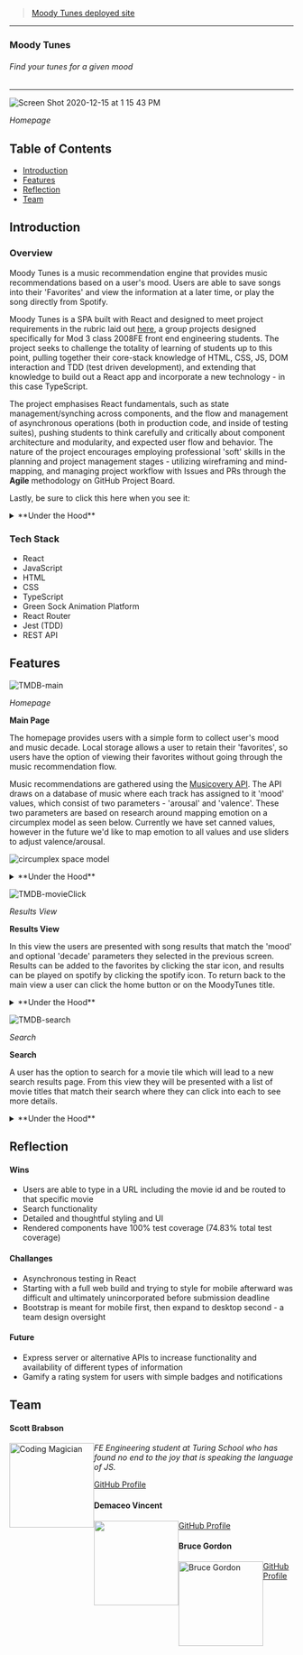 >[Moody Tunes deployed site](https://brabbuss.github.io/moodytunes/)

---

### Moody Tunes
###### Find your tunes for a given mood  

---

![Screen Shot 2020-12-15 at 1 15 43 PM](https://user-images.githubusercontent.com/67513823/102267812-aca02800-3ed7-11eb-9bef-f1bdc34d05a6.png)

*Homepage*


## Table of Contents
* [Introduction](#introduction)
* [Features](#features)
* [Reflection](#reflection)
* [Team](#team)


## Introduction

### Overview
Moody Tunes is a music recommendation engine that provides music recommendations based on a user's mood. Users are able to save songs into their 'Favorites' and view the information at a later time, or play the song directly from Spotify. 

Moody Tunes is a SPA built with React and designed to meet project requirements in the rubric laid out [here](https://frontend.turing.io/projects/module-3/stretch.html), a group projects designed specifically for Mod 3 class 2008FE front end engineering students. The project seeks to challenge the totality of learning of students up to this point, pulling together their core-stack knowledge of HTML, CSS, JS, DOM interaction and TDD (test driven development), and extending that knowledge to build out a React app and incorporate a new technology - in this case TypeScript.

The project emphasises React fundamentals, such as state management/synching across components, and the flow and management of asynchronous operations (both in production code, and inside of testing suites), pushing students to think carefully and critically about component architecture and modularity, and expected user flow and behavior. The nature of the project encourages employing professional 'soft' skills in the planning and project management stages - utilizing wireframing and mind-mapping, and managing project workflow with Issues and PRs through the **Agile** methodology on GitHub Project Board.

Lastly, be sure to click this here when you see it:
<details>
  <summary>**Under the Hood**</summary>
There's more info under here about the functionality being described!
</details>

### Tech Stack
* React
* JavaScript
* HTML
* CSS
* TypeScript
* Green Sock Animation Platform
* React Router
* Jest (TDD)
* REST API

## Features 

![TMDB-main](https://user-images.githubusercontent.com/67513823/102267276-e7559080-3ed6-11eb-957b-d1306d94a7e8.gif)

*Homepage*

**Main Page**

The homepage provides users with a simple form to collect user's mood and music decade. Local storage allows a user to retain their 'favorites', so users have the option of viewing their favorites without going through the music recommendation flow. 

Music recommendations are gathered using the [Musicovery API](http://b2b.musicovery.com/). The API draws on a database of music where each track has assigned to it 'mood' values, which consist of two parameters - 'arousal' and 'valence'. These two parameters are based on research around mapping emotion on a circumplex model as seen below. Currently we have set canned values, however in the future we'd like to map emotion to all values and use sliders to adjust valence/arousal.

![circumplex space model](https://user-images.githubusercontent.com/66697338/104362520-21fc1a00-54d1-11eb-9f31-b1e269504019.png)

<details>
  <summary>**Under the Hood**</summary>

---

The Homepage itself is housed in the React `<App />` component, as you might expect. To implement a multi-page experience, we implemented the `<BrowserRouter/>` and the components thereof that allowed linking/routing `<Link />`, `<NavLink />` and `<Route />`. 
  
With normal functionality, what ends up rendering on the homepage inside of `<App>` are two components. From 'top' to 'bottom':

```
<NavBar />       // Is always visible
<Form />         // A container for the Banner and MovieCard components

```

The `useEffect` hook is employed inside of the `<App/>` component to check local storage for user favorites. That data is an array of all of `favoriteSong` objects - that data is mapped over to create multiple `<Favorite />` components inside of `<FavoritesView />`

---

</details>

![TMDB-movieClick](https://user-images.githubusercontent.com/67513823/102267459-2b489580-3ed7-11eb-9a9d-c57958328c6e.gif)

*Results View*

**Results View** 

In this view the users are presented with song results that match the 'mood' and optional 'decade' parameters they selected in the previous screen. Results can be added to the favorites by clicking the star icon, and results can be played on spotify by clicking the spotify icon. To return back to the main view a user can click the home button or on the MoodyTunes title. 

<details>
  <summary>**Under the Hood**</summary>

---

The details page is nested in the React `<App />` component (inside of a Route component) with a dynamic route path parameter `/movies/:movie_id`. The movie id is pulled from the `props` of the corresponding movie poster that was clicked. The ID is bubbled up to App, at which point an API call is made to the proper endpoint (interpolating the ID) to retrieve that individual movie's information. The state of the `App` component is updated, at which point the `MovieDetails` component renders with the needed information. 
  
Server errors are handled with their own `Error` component page. There was a lot of missing data inside of the retrieved data. To provide a better user experience, budget information, if missing, was provided with a grooming utility that supplements missing information with a random budget. This allows full display of the UI and makes for a more robust UX. Original, ungroomed data can be used very easily by removing the grooming function.

On refresh or direct navigation, the page persists (except for strange behavior on the GH deploy page) by using information inside of the `match.params` object to grab the `movie_id` and use that to call the correct movie information as laid out in the first paragraph above.

---

</details>

![TMDB-search](https://user-images.githubusercontent.com/67513823/102267517-3f8c9280-3ed7-11eb-9193-1926d7d3f2a0.gif)

*Search*

**Search**

A user has the option to search for a movie tile which will lead to a new search results page. From this view they will be presented with a list of movie titles that match their search where they can click into each to see more details. 

<details>
  <summary>**Under the Hood**</summary>

---

Pleasantly simple to implement! Search functionality is a twofold process. The `NavBar` component is a class component, the only other one aside from `App` in the site. We required a class component to update the input field as the user types in a query - typing updates the value of the state of the `NavBar` component, which is then reflected on screen. Clicking the `Search` button bubbles up to `App` the string/movie title inside of the search input field. `App` uses the search input value to `.filter()` the current list of movies (as presented on the homepage) and then `.map()` over the results to populate the `SearchResults` component with `MovieCards` matching the search criteria.

---

</details>

## Reflection

#### Wins

* Users are able to type in a URL including the movie id and be routed to that specific movie
* Search functionality
* Detailed and thoughtful styling and UI
* Rendered components have 100% test coverage (74.83% total test coverage)

#### Challanges

* Asynchronous testing in React
* Starting with a full web build and trying to style for mobile afterward was difficult and ultimately unincorporated before submission deadline
* Bootstrap is meant for mobile first, then expand to desktop second - a team design oversight 

#### Future

* Express server or alternative APIs to increase functionality and availability of different types of information
* Gamify a rating system for users with simple badges and notifications


## Team

<h4>Scott Brabson</h4>
<img src="https://avatars1.githubusercontent.com/u/66697338?s=460&u=3d2e338fdeb625c1940a87b1cfdb7ba6e7d16c5c&v=4" alt="Coding Magician"
 width="150" height="auto" style="float: left" />

*FE Engineering student at Turing School who has found no end to the joy that is speaking the language of JS.*

[GitHub Profile](https://github.com/brabbuss)

<h4>Demaceo Vincent</h4>
<img src="" alt=""
 width="150" height="auto" style="float: left" />

[GitHub Profile](https://github.com/demaceo)

<h4>Bruce Gordon</h4>
<img src="file:///Users/wolf/Desktop/IMG_9658%202.jpg" alt="Bruce Gordon"
 width="150" height="auto" style="float: left" />

[GitHub Profile](https://github.com/bruce-gordon)
